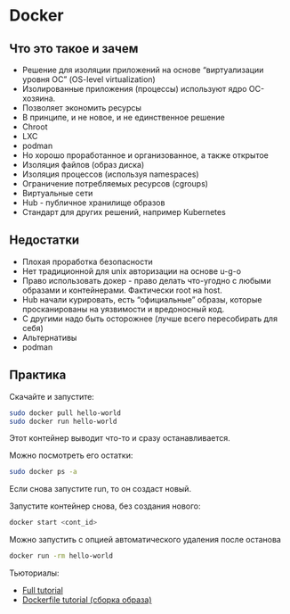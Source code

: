 # Docker

## Что это такое и зачем

* Решение для изоляции приложений на основе “виртуализации уровня ОС” (OS-level virtualization)
*  Изолированные приложения (процессы) используют ядро ОС-хозяина.
*   Позволяет экономить ресурсы
* В принципе, и не новое, и не единственное решение
*  Chroot
*  LXC
*  podman
* Но хорошо проработанное и организованное, а также открытое
*  Изоляция файлов (образ диска)
*  Изоляция процессов (используя namespaces)
*  Ограничение потребляемых ресурсов (cgroups)
*  Виртуальные сети
*  Hub - публичное хранилище образов
*  Стандарт для других решений, например Kubernetes

## Недостатки

* Плохая проработка безопасности
*  Нет традиционной для unix авторизации на основе u-g-o
*  Право использовать докер - право делать что-угодно с любыми образами и контейнерами. Фактически root на host.
* Hub начали курировать, есть “официальные” образы, которые просканированы на уязвимости и вредоносный код. 
*  С другими надо быть осторожнее (лучше всего пересобирать для себя)
* Альтернативы
*  podman

## Практика

Скачайте и запустите:

```bash 
sudo docker pull hello-world
sudo docker run hello-world
```

Этот контейнер выводит что-то и сразу останавливается.

Можно посмотреть его остатки:

```bash
sudo docker ps -a
```

Если снова запустите run, то он создаст новый.

Запустите контейнер снова, без создания нового:

```bash
docker start <cont_id>
```

Можно запустить с опцией автоматического удаления после останова

```bash
docker run -rm hello-world
```

Тьюториалы:

* [Full tutorial](4_docker_full_tutorial.md)
* [Dockerfile tutorial (сборка образа)](4_Dockerfile.md)


